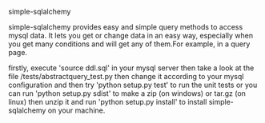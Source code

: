 simple-sqlalchemy

simple-sqlalchemy provides easy and simple query methods to access mysql data. It
lets you get or change data in an easy way, especially when you get many conditions and
will get any of them.For example, in a query page.

firstly, execute 'source ddl.sql' in your mysql server
then
take a look at the file /tests/abstractquery_test.py then change it according to your mysql
configuration and then try 'python setup.py test' to  run the unit tests
or 
you can run 'python setup.py sdist' to make a zip (on windows) or tar.gz (on linux) 
then unzip it and run 'python setup.py install'  to  install simple-sqlalchemy on your machine.
